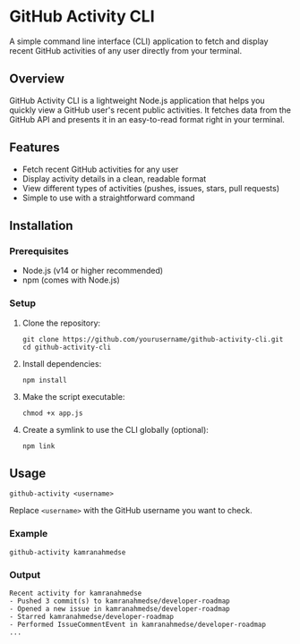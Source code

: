 # GitHub Activity CLI

A simple command line interface (CLI) application to fetch and display recent GitHub activities of any user directly from your terminal.

## Overview

GitHub Activity CLI is a lightweight Node.js application that helps you quickly view a GitHub user's recent public activities. It fetches data from the GitHub API and presents it in an easy-to-read format right in your terminal.

## Features

- Fetch recent GitHub activities for any user
- Display activity details in a clean, readable format
- View different types of activities (pushes, issues, stars, pull requests)
- Simple to use with a straightforward command

## Installation

### Prerequisites

- Node.js (v14 or higher recommended)
- npm (comes with Node.js)

### Setup

1. Clone the repository:
   ```
   git clone https://github.com/yourusername/github-activity-cli.git
   cd github-activity-cli
   ```

2. Install dependencies:
   ```
   npm install
   ```

3. Make the script executable:
   ```
   chmod +x app.js
   ```

4. Create a symlink to use the CLI globally (optional):
   ```
   npm link
   ```

## Usage

```
github-activity <username>
```

Replace `<username>` with the GitHub username you want to check.

### Example

```
github-activity kamranahmedse
```

### Output

```
Recent activity for kamranahmedse
- Pushed 3 commit(s) to kamranahmedse/developer-roadmap
- Opened a new issue in kamranahmedse/developer-roadmap
- Starred kamranahmedse/developer-roadmap
- Performed IssueCommentEvent in kamranahmedse/developer-roadmap
...
```
